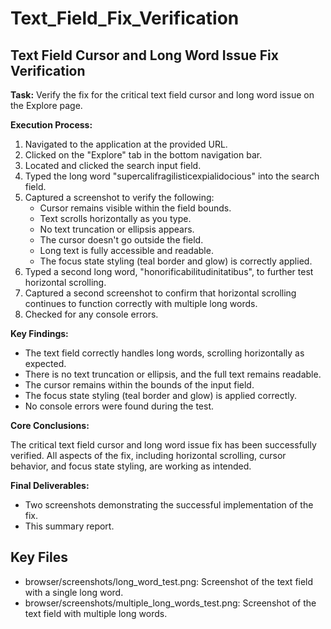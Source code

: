 # Text_Field_Fix_Verification

## Text Field Cursor and Long Word Issue Fix Verification

**Task:** Verify the fix for the critical text field cursor and long word issue on the Explore page.

**Execution Process:**

1.  Navigated to the application at the provided URL.
2.  Clicked on the "Explore" tab in the bottom navigation bar.
3.  Located and clicked the search input field.
4.  Typed the long word "supercalifragilisticexpialidocious" into the search field.
5.  Captured a screenshot to verify the following:
    *   Cursor remains visible within the field bounds.
    *   Text scrolls horizontally as you type.
    *   No text truncation or ellipsis appears.
    *   The cursor doesn't go outside the field.
    *   Long text is fully accessible and readable.
    *   The focus state styling (teal border and glow) is correctly applied.
6.  Typed a second long word, "honorificabilitudinitatibus", to further test horizontal scrolling.
7.  Captured a second screenshot to confirm that horizontal scrolling continues to function correctly with multiple long words.
8.  Checked for any console errors.

**Key Findings:**

*   The text field correctly handles long words, scrolling horizontally as expected.
*   There is no text truncation or ellipsis, and the full text remains readable.
*   The cursor remains within the bounds of the input field.
*   The focus state styling (teal border and glow) is applied correctly.
*   No console errors were found during the test.

**Core Conclusions:**

The critical text field cursor and long word issue fix has been successfully verified. All aspects of the fix, including horizontal scrolling, cursor behavior, and focus state styling, are working as intended.

**Final Deliverables:**

*   Two screenshots demonstrating the successful implementation of the fix.
*   This summary report.

## Key Files

- browser/screenshots/long_word_test.png: Screenshot of the text field with a single long word.
- browser/screenshots/multiple_long_words_test.png: Screenshot of the text field with multiple long words.
